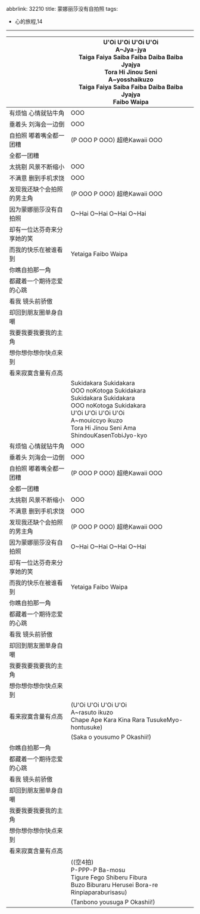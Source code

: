 abbrlink: 32210
title: 蒙娜丽莎没有自拍照
tags:
  - 心的旅程,14
---
|      |U'Oi U'Oi U'Oi U'Oi<br>A~Jya-jya<br>Taiga Faiya Saiba Faiba Daiba Baiba Jyajya<br>Tora Hi Jinou Seni<br>A~yosshaikuzo<br>Taiga Faiya Saiba Faiba Daiba Baiba Jyajya<br>Faibo Waipa|
|--|--|
|有烦恼 心情就钻牛角|OOO|
|垂着头 刘海会一边倒|OOO|
|自拍照 嘟着嘴全都一团糟|(P OOO P OOO) 超绝Kawaii OOO|
|全都一团糟|      |
|太挑剔 风景不断缩小|OOO|
|不满意 删到手机求饶|OOO|
|发现我还缺个会拍照的男主角|(P OOO P OOO) 超绝Kawaii OOO|
|因为蒙娜丽莎没有自拍照|O~Hai O~Hai O~Hai O~Hai|
|却有一位达芬奇来分享她的笑|      |
|而我的快乐在被谁看到|Yetaiga Faibo Waipa|
|你瞧自拍那一角|      |
|都藏着一个期待恋爱的心跳|      |
|看我 镜头前骄傲|      |
|却回到朋友圈单身自嘲|      |
|我要我要我要我的主角|      |
|想你想你想你快点来到|      |
|看来寂寞含量有点高|      |
|      |Sukidakara Sukidakara<br>OOO noKotoga Sukidakara<br>Sukidakara Sukidakara<br>OOO noKotoga Sukidakara<br>U'Oi U'Oi U'Oi U'Oi<br>A~mouiccyo ikuzo<br>Tora Hi Jinou Seni Ama ShindouKasenTobiJyo-kyo|
|有烦恼 心情就钻牛角|OOO|
|垂着头 刘海会一边倒|OOO|
|自拍照 嘟着嘴全都一团糟|(P OOO P OOO) 超绝Kawaii OOO|
|全都一团糟|      |
|太挑剔 风景不断缩小|OOO|
|不满意 删到手机求饶|OOO|
|发现我还缺个会拍照的男主角|(P OOO P OOO) 超绝Kawaii OOO|
|因为蒙娜丽莎没有自拍照|O~Hai O~Hai O~Hai O~Hai|
|却有一位达芬奇来分享她的笑|      |
|而我的快乐在被谁看到|Yetaiga Faibo Waipa|
|你瞧自拍那一角|      |
|都藏着一个期待恋爱的心跳|      |
|看我 镜头前骄傲|      |
|却回到朋友圈单身自嘲|      |
|我要我要我要我的主角|      |
|想你想你想你快点来到|      |
|看来寂寞含量有点高|(U'Oi U'Oi U'Oi U'Oi<br>A~rasuto ikuzo<br>Chape Ape Kara Kina Rara TusukeMyo-hontusuke)|
|      |(Saka      o yousumo P Okashii!)|
|你瞧自拍那一角|      |
|都藏着一个期待恋爱的心跳|      |
|看我 镜头前骄傲|      |
|却回到朋友圈单身自嘲|      |
|我要我要我要我的主角|      |
|想你想你想你快点来到|      |
|看来寂寞含量有点高|      |
|      |((空4拍)<br>P-PPP-P Ba-mosu<br>Tigure Fego Shiberu Fibura<br>Buzo Biburaru Herusei Bora-re<br>Rinpiaparaburisasu)|
|      |(Tanbono yousuga P Okashii!)|
